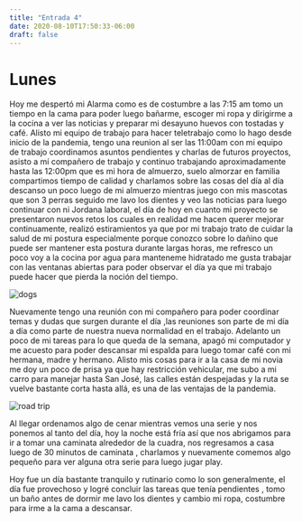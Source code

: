 ```yaml
---
title: "Entrada 4"
date: 2020-08-10T17:50:33-06:00
draft: false
---
```


# Lunes

Hoy me despertó mi Alarma como es de costumbre a las 7:15 am tomo un tiempo en la cama para poder luego bañarme, escoger mi ropa y dirigirme a la cocina
a ver las noticias y preparar mi desayuno huevos con tostadas y café.
Alisto mi equipo de trabajo para hacer teletrabajo como lo hago desde inicio de la pandemia, tengo una reunion al ser las 11:00am con mi equipo de trabajo coordinamos
asuntos pendientes y charlas de futuros proyectos, asisto a mí compañero de trabajo y continuo trabajando aproximadamente hasta las 12:00pm que 
es mi hora de almuerzo, suelo almorzar en familia compartimos tiempo de calidad y charlamos sobre las cosas del día al día descanso un poco luego de mi almuerzo mientras
juego con mis mascotas que son 3 perras seguido me lavo los dientes y veo las noticias para luego continuar con ni Jordana laboral, el día de hoy en cuanto mi proyecto
se presentaron nuevos retos los cuales en realidad me hacen querer mejorar continuamente, realizó estiramientos ya que por mi trabajo trato de cuidar la salud de 
mi postura especialmente porque conozco sobre lo dañino que puede ser mantener esta postura durante largas horas, me refresco un poco voy a la cocina por agua para manteneme hidratado 
me gusta trabajar con las ventanas abiertas para poder observar el día ya que mi trabajo puede hacer que pierda la noción del tiempo.

![dogs](/dogs.jpeg)

Nuevamente tengo una reunión con mi compañero para poder coordinar temas y dudas  que surgen durante el día ,las reuniones son parte de mi día a día como parte de nuestra nueva normalidad en el trabajo.
Adelanto un poco de mi tareas para lo que queda de la semana,  apagó mi computador y me acuesto para poder descansar mi espalda para luego tomar café con mi hermana, madre y hermano. 
Alisto mis cosas para ir a la casa de mi novia me doy un poco de prisa ya que hay restricción vehicular, me subo a mi carro para manejar hasta San José, las calles están
despejadas y la ruta se vuelve bastante corta hasta allá, es una de las ventajas de la pandemia.

![road trip](/road-trip_tp.jpg)

Al llegar ordenamos algo de cenar mientras vemos una serie y nos ponemos al tanto del día, hoy la noche está fría así que nos abrigamos para ir a tomar una caminata alrededor de la cuadra, 
nos regresamos a casa luego de 30 minutos de caminata , charlamos y nuevamente comemos algo pequeño para ver alguna otra serie para luego jugar play. 

Hoy fue un día bastante tranquilo y rutinario como lo son generalmente, el día fue provechoso y logré concluir las tareas que tenía pendientes , tomo un baño antes de dormir
me lavo los dientes y cambio mi ropa, costumbre para irme a la cama a descansar.
